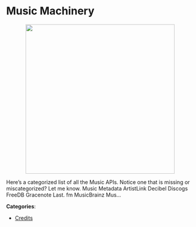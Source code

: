 # Music Machinery
<p align="center">
    <img width="400" src="https://raw.githubusercontent.com/apis-list/apis-list/apis/music-machinery/logo_256x256.png" />
</p>

Here’s a categorized list of all the Music APIs. Notice one that is missing or miscategorized? Let me know. Music Metadata ArtistLink Decibel Discogs FreeDB Gracenote Last. fm MusicBrainz Mus…



**Categories**:

- [Credits](https://github.com/apis-list/apis-list#credits)



